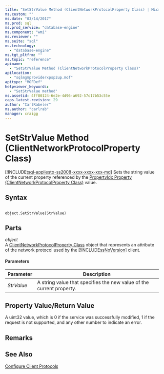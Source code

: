 ```yaml
---
title: "SetStrValue Method (ClientNetworkProtocolProperty Class) | Microsoft Docs"
ms.custom: ""
ms.date: "03/14/2017"
ms.prod: sql
ms.prod_service: "database-engine"
ms.component: "wmi"
ms.reviewer: ""
ms.suite: "sql"
ms.technology: 
  - "database-engine"
ms.tgt_pltfrm: ""
ms.topic: "reference"
apiname: 
  - "SetStrValue Method (ClientNetworkProtocolProperty Class)"
apilocation: 
  - "sqlmgmproviderxpsp2up.mof"
apitype: "MOFDef"
helpviewer_keywords: 
  - "SetStrValue method"
ms.assetid: 4ff80124-6e2e-4d96-a692-57c17b53c55e
caps.latest.revision: 29
author: "CarlRabeler"
ms.author: "carlrab"
manager: craigg
---
```

# SetStrValue Method (ClientNetworkProtocolProperty Class)
[!INCLUDE[tsql-appliesto-ss2008-xxxx-xxxx-xxx-md](../../../includes/tsql-appliesto-ss2008-xxxx-xxxx-xxx-md.md)]
  Sets the string value of the current property referenced by the [PropertyIdx Property (ClientNetworkProtocolProperty Class)](../../../relational-databases/wmi-provider-configuration-classes/clientnetworkprotocolproperty-class/propertyidx-property-clientnetworkprotocolproperty-class.md) value.  
  
## Syntax  
  
```  
  
object.SetStrValue(StrValue)  
```  
  
## Parts  
 *object*  
 A [ClientNetworkProtocolProperty Class](../../../relational-databases/wmi-provider-configuration-classes/clientnetworkprotocolproperty-class/clientnetworkprotocolproperty-class.md) object that represents an attribute of the network protocol used by the [!INCLUDE[ssNoVersion](../../../includes/ssnoversion-md.md)] client.  
  
#### Parameters  
  
|Parameter|Description|  
|---------------|-----------------|  
|*StrValue*|A string value that specifies the new value of the current property.|  
  
## Property Value/Return Value  
 A uint32 value, which is 0 if the service was successfully modified, 1 if the request is not supported, and any other number to indicate an error.  
  
## Remarks  
  
## See Also  
 [Configure Client Protocols](../../../database-engine/configure-windows/configure-client-protocols.md)  
  
  
